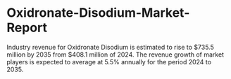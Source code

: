 # Oxidronate-Disodium-Market-Report
Industry revenue for Oxidronate Disodium is estimated to rise to $735.5 million by 2035 from $408.1 million of 2024. The revenue growth of market players is expected to average at 5.5% annually for the period 2024 to 2035.
